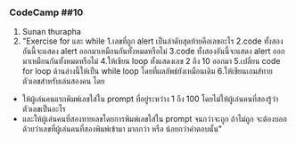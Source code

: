 ### CodeCamp ##10
1. Sunan thurapha
2. "Exercise for และ while
1.เลขที่ถูก alert เป็นลำดับสุดท้ายคือเลขอะไร
2.code ทั้งสองอันนี้จะแสดง alert ออกมาเหมือนกันทั้งหมดหรือไม่
3.code ทั้งสองอันนี้จะแสดง alert ออกมาเหมือนกันทั้งหมดหรือไม่
4.ให้เขียน loop ทั้งแสดงเลข 2 ถึง 10 ออกมา
5.เปลี่ยน code for loop ด้านล่างนี้ให้เป็น while loop โดยที่ผลลัพธ์ยังเหมือนเดิม
6.ให้เขียนเกมส์ทายตัวเลขสำหรับเล่นสองคน โดย
- ให้ผู้เล่นคนแรกพิมพ์เลขใส่ใน prompt ที่อยู่ระหว่าง 1 ถึง 100 โดยไม่ให้ผู้เล่นคนที่สองรู้ว่าตัวเลขเป็นอะไร
- และให้ผู้เล่นคนที่สองทายเลขโดยการพิมพ์เลขใส่ใน prompt จนกว่าจะถูก ถ้าไม่ถูก จะต้องบอกด้วยว่าเลขที่ผู้เล่นคนที่สองพิมพ์เข้ามา มากกว่า หรือ น้อยกว่าคำตอบนั้น"